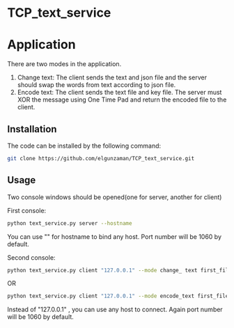 # TCP_text_service

# Application
There are two modes in the application.
1) Change text: The client sends the text and json file and the server should swap the words from text according to json file.
2) Encode text: The client sends the text file and key file. The server must XOR the message using One Time Pad and return the encoded file to the client. 

## Installation

The code can be installed by the following command:

```bash
git clone https://github.com/elgunzaman/TCP_text_service.git
```

## Usage
Two console windows should be opened(one for server, another for client)

First console:
```bash
python text_service.py server --hostname
```
You can use "" for hostname to bind any host. Port number will be 1060 by default.

Second console:
```bash
python text_service.py client "127.0.0.1" --mode change_ text first_file.txt json_file.json
```
OR

```bash
python text_service.py client "127.0.0.1" --mode encode_text first_file.txt key.txt
```
Instead of "127.0.0.1" , you can use any host to connect. Again port number will be 1060 by default.


